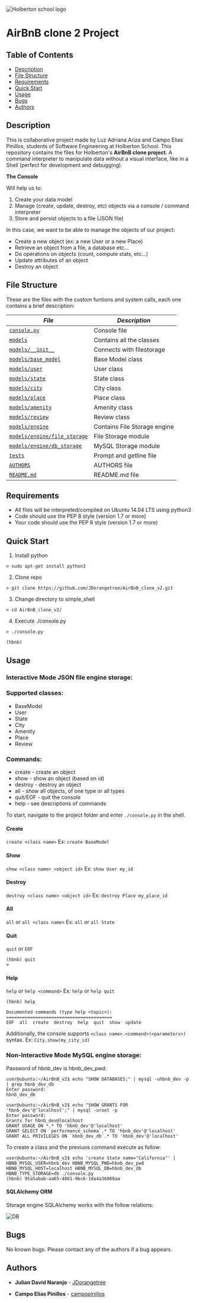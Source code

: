 ![Holberton school logo](https://github.com/JDorangetree/AirBnB_clone_v2/blob/master/hbnb.png)
# AirBnB clone 2 Project

## Table of Contents
* [Description](#description)
* [File Structure](#file-structure)
* [Requirements](#requirements)
* [Quick Start](#quick-start)
* [Usage](#usage)
* [Bugs](#bugs)
* [Authors](#authors)

## Description
This is collaborative project made by Luz Adriana Ariza and Campo Elias Pinillos, students of Software Engineering at Holberton School. This repository contains the files for Holberton's **AirBnB clone project**. A command interpreter to manipulate data without a visual interface, like in a Shell (perfect for development and debugging).

**The Console**

Will help us to:

1. Create your data model
2. Manage (create, update, destroy, etc) objects via a console / command interpreter
3. Store and persist objects to a file (JSON file)

In this case, we want to be able to manage the objects of our project:

* Create a new object (ex: a new User or a new Place)
* Retrieve an object from a file, a database etc…
* Do operations on objects (count, compute stats, etc…)
* Update attributes of an object
* Destroy an object

## File Structure

These are the files with the custom funtions and system calls, each one contains a brief description:



|   ***File***    |  ***Description***                   |
|---------------|---------------------------------------|
|  [`console.py`](./console.py)	|  Console file	|
|  [`models`](./models) |  Contains all the classes |
|  [`models/__init__`](./models/__init__.py) |  Connects with filestorage |
|  [`models/base_model`](./models/base_model.py) |  Base Model class |
|  [`models/user`](./models/user.py) |  User class |
|  [`models/state`](./models/state.py) |  State class |
|  [`models/city`](./models/city.py) |  City class |
|  [`models/place`](./models/place.py) |  Place class |
|  [`models/amenity`](./models/amenity.py) |  Amenity class |
|  [`models/review`](./models/review.py) |  Review class |
|  [`models/engine`](./models/engine) |  Contains File Storage engine |
|  [`models/engine/file_storage`](./models/engine/file_storage.py) |  File Storage module |
|  [`models/engine/db_storage`](./models/engine/db_storage.py) |  MySQL Storage module |
|  [`tests`](./tests) |  Prompt and getline file	|
|  [`AUTHORS`](./AUTHORS)	|  AUTHORS file|
|  [`README.md`](./README.md) | README.md file |

## Requirements
* All files will be interpreted/compiled on Ubuntu 14.04 LTS using python3
* Code should use the PEP 8 style (version 1.7 or more)
* Your code should use the PEP 8 style (version 1.7 or more)


## Quick Start
1. Install python
```
> sudo apt-get install python3
```
2. Clone repo
```
> git clone https://github.com/JDorangetree/AirBnB_clone_v2.git
```
3. Change directory to simple_shell
```
> cd AirBnB_clone_v2/
``` 
4. Execute ./console.py
```
> ./console.py

(hbnb) 
```

## Usage

### Interactive Mode JSON file engine storage:

### Supported classes:
* BaseModel
* User
* State
* City
* Amenity
* Place
* Review

### Commands:
* create - create an object
* show - show an object (based on id)
* destroy - destroy an object
* all - show all objects, of one type or all types
* quit/EOF - quit the console
* help - see descriptions of commands

To start, navigate to the project folder and enter `./console.py` in the shell.

#### Create
`create <class name>`
Ex:
`create BaseModel`

#### Show
`show <class name> <object id>`
Ex:
`show User my_id`

#### Destroy
`destroy <class name> <object id>`
Ex:
`destroy Place my_place_id`

#### All
`all` or `all <class name>`
Ex:
`all` or `all State`

#### Quit
`quit` or `EOF`

```
(hbnb) quit
> 
```

#### Help
`help` or `help <command>`
Ex:
`help` or `help quit`

```
(hbnb) help

Documented commands (type help <topic>):
========================================
EOF  all  create  destroy  help  quit  show  update
```

Additionally, the console supports `<class name>.<command>(<parameters>)` syntax.
Ex:
`City.show(my_city_id)`



### Non-Interactive Mode MySQL engine storage:

Password of hbnb_dev is hbnb_dev_pwd:

```
user@ubuntu:~/AirBnB_v2$ echo "SHOW DATABASES;" | mysql -uhbnb_dev -p | grep hbnb_dev_db
Enter password: 
hbnb_dev_db
```

```
user@ubuntu:~/AirBnB_v2$ echo "SHOW GRANTS FOR 'hbnb_dev'@'localhost';" | mysql -uroot -p
Enter password: 
Grants for hbnb_dev@localhost
GRANT USAGE ON *.* TO 'hbnb_dev'@'localhost'
GRANT SELECT ON `performance_schema`.* TO 'hbnb_dev'@'localhost'
GRANT ALL PRIVILEGES ON `hbnb_dev_db`.* TO 'hbnb_dev'@'localhost'
```

To create a class and the previuos command execute as follow:
```
user@ubuntu:~/AirBnB_v2$ echo 'create State name="California"' | HBNB_MYSQL_USER=hbnb_dev HBNB_MYSQL_PWD=hbnb_dev_pwd HBNB_MYSQL_HOST=localhost HBNB_MYSQL_DB=hbnb_dev_db HBNB_TYPE_STORAGE=db ./console.py 
(hbnb) 95a5abab-aa65-4861-9bc6-1da4a36069aa
```

#### SQLAlchemy ORM

Storage engine SQLAlchemy works with the follow relations:


![DB](https://github.com/JDorangetree/AirBnB_clone_v2/blob/master/hbnbDB.png)


## Bugs
No known bugs. Please contact any of the authors if a bug appears.


## Authors
* **Julian David Naranjo** - [JDorangetree](https://github.com/JDorangetree) 

* **Campo Elias Pinillos** - [campopinillos](https://github.com/campopinillos)